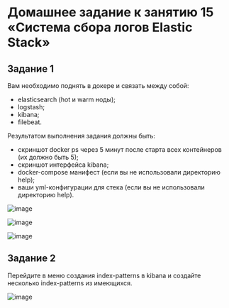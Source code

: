 # Домашнее задание к занятию 15 «Система сбора логов Elastic Stack»

## Задание 1
Вам необходимо поднять в докере и связать между собой:

- elasticsearch (hot и warm ноды);
- logstash;
- kibana;
- filebeat.

Результатом выполнения задания должны быть:

- скриншот docker ps через 5 минут после старта всех контейнеров (их должно быть 5);
- скриншот интерфейса kibana;
- docker-compose манифест (если вы не использовали директорию help);
- ваши yml-конфигурации для стека (если вы не использовали директорию help).

![image](https://user-images.githubusercontent.com/111060072/229358385-df2a211c-b089-4f08-ad5d-0742a95fbfe6.png)

![image](https://user-images.githubusercontent.com/111060072/229358763-9371fe80-22a8-4b0d-9914-ab13435c8ae3.png)

![image](https://user-images.githubusercontent.com/111060072/229358458-2a81560c-24a9-48bd-ad82-b86abeffeda6.png)

## Задание 2

Перейдите в меню создания index-patterns в kibana и создайте несколько index-patterns из имеющихся.

![image](https://user-images.githubusercontent.com/111060072/229366276-88edeab9-cdf3-4216-ad9d-1f32c0b8c2cc.png)
